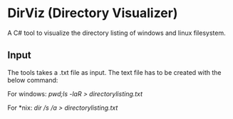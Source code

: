 # DirViz (Directory Visualizer)

A C# tool to visualize the directory listing of windows and linux filesystem.

Input
------
The tools takes a .txt file as input. The text file has to be created with the below command:

For windows:  *pwd;ls -laR > directorylisting.txt*

For *nix:     *dir /s /a > directorylisting.txt*

